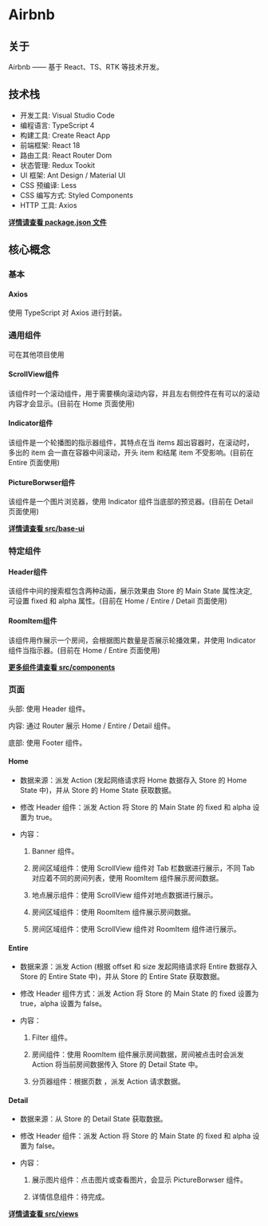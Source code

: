 # Airbnb

## 关于

Airbnb —— 基于 React、TS、RTK 等技术开发。

## 技术栈

* 开发工具: Visual Studio Code
* 编程语言: TypeScript 4
* 构建工具: Create React App
* 前端框架: React 18
* 路由工具: React Router Dom
* 状态管理: Redux Tookit
* UI 框架:  Ant Design / Material UI
* CSS 预编译: Less
* CSS 编写方式: Styled Components
* HTTP 工具: Axios

<u>**详情请查看 package.json 文件**</u>

## 核心概念

### 基本

#### Axios

使用 TypeScript 对 Axios 进行封装。

### 通用组件

可在其他项目使用

#### ScrollView组件

该组件时一个滚动组件，用于需要横向滚动内容，并且左右侧控件在有可以的滚动内容才会显示。(目前在 Home 页面使用)

#### Indicator组件

该组件是一个轮播图的指示器组件，其特点在当 items 超出容器时，在滚动时，多出的 item 会一直在容器中间滚动，开头 item 和结尾 item 不受影响。(目前在 Entire 页面使用)

#### PictureBorwser组件

该组件是一个图片浏览器，使用 Indicator 组件当底部的预览器。(目前在 Detail 页面使用)

<u>**详情请查看 src/base-ui**</u>

### 特定组件

#### Header组件

该组件中间的搜索框包含两种动画，展示效果由 Store 的 Main State 属性决定, 可设置 fixed 和 alpha 属性。(目前在 Home / Entire / Detail 页面使用)

#### RoomItem组件

该组件用作展示一个房间，会根据图片数量是否展示轮播效果，并使用 Indicator 组件当指示器。(目前在 Home / Entire 页面使用)

<u>**更多组件请查看 src/components**</u>

### 页面

头部: 使用 Header 组件。

内容: 通过 Router 展示 Home / Entire / Detail 组件。

底部: 使用 Footer 组件。

#### Home

* 数据来源：派发 Action (发起网络请求将 Home 数据存入 Store 的 Home State 中)，并从 Store 的 Home State 获取数据。

* 修改 Header 组件：派发 Action 将 Store 的 Main State 的 fixed 和 alpha 设置为 true。

* 内容：

  1. Banner 组件。
  
  2. 房间区域组件：使用 ScrollView 组件对 Tab 栏数据进行展示，不同 Tab 对应着不同的房间列表，使用 RoomItem 组件展示房间数据。
  
  3. 地点展示组件：使用 ScrollView 组件对地点数据进行展示。
  
  4. 房间区域组件：使用 RoomItem 组件展示房间数据。
  
  5. 房间区域组件：使用 ScrollView 组件对 RoomItem 组件进行展示。

#### Entire

* 数据来源：派发 Action (根据 offset 和 size 发起网络请求将 Entire 数据存入 Store 的 Entire State 中)，并从 Store 的 Entire State 获取数据。

* 修改 Header 组件方式：派发 Action 将 Store 的 Main State 的 fixed 设置为 true，alpha 设置为 false。

* 内容：
  
  1. Filter 组件。
  
  2. 房间组件：使用 RoomItem 组件展示房间数据，房间被点击时会派发 Action 将当前房间数据传入 Store 的 Detail State 中。
  
  3. 分页器组件：根据页数 ，派发 Action 请求数据。

#### Detail

* 数据来源：从 Store 的 Detail State 获取数据。
* 修改 Header 组件：派发 Action 将 Store 的 Main State 的 fixed 和 alpha 设置为 false。
* 内容：

  1. 展示图片组件：点击图片或查看图片，会显示 PictureBorwser 组件。

  2. 详情信息组件：待完成。

<u>**详情请查看 src/views**</u>















